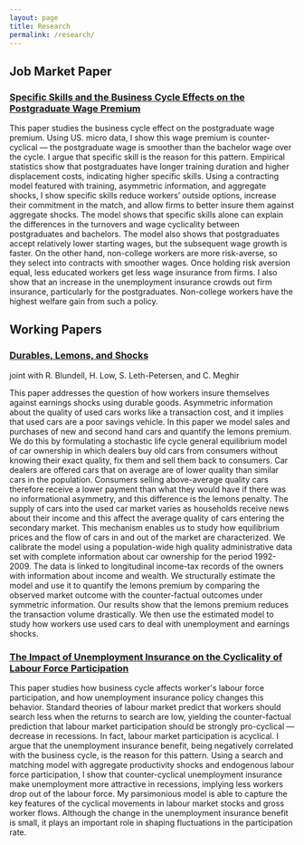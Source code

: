 ```yaml
---
layout: page
title: Research
permalink: /research/
---
```




## Job Market Paper

### [Specific Skills and the Business Cycle Effects on the Postgraduate Wage Premium](https://www.dropbox.com/s/4ho1awm1r5x31v6/RanPaper.pdf?dl=0)

This paper studies the business cycle effect on the postgraduate wage premium. Using US. micro data, I show this wage premium is counter-cyclical — the postgraduate wage is smoother than the bachelor wage over the cycle. I argue that specific skill is the reason for this pattern. Empirical statistics show that postgraduates have longer training duration and higher displacement costs, indicating higher specific skills. Using a contracting model featured with training, asymmetric information, and aggregate shocks, I show specific skills reduce workers’ outside options, increase their commitment in the match, and allow firms to better insure them against aggregate shocks. The model shows that specific skills alone can explain the differences in the turnovers and wage cyclicality between postgraduates and bachelors. The model also shows that postgraduates accept relatively lower starting wages, but the subsequent wage growth is faster. On the other hand, non-college workers are more risk-averse, so they select into contracts with smoother wages. Once holding risk aversion equal, less educated workers get less wage insurance from firms. I also show that an increase in the unemployment insurance crowds out firm insurance, particularly for the postgraduates. Non-college workers have the highest welfare gain from such a policy.


## Working Papers

### [Durables, Lemons, and Shocks](https://www.dropbox.com/s/suuahscm6ursn0x/RanCar.pdf?dl=0)

joint with R. Blundell, H. Low, S. Leth-Petersen, and C. Meghir

This paper addresses the question of how workers insure themselves against earnings shocks using durable goods. Asymmetric information about the quality of used cars works like a transaction cost, and it implies that used cars are a poor savings vehicle. In this paper we model sales and purchases of new and second hand cars and quantify the lemons premium. We do this by formulating a stochastic life cycle general equilibrium model of car ownership in which dealers buy old cars from consumers without knowing their exact quality, fix them and sell them back to consumers. Car dealers are offered cars that on average are of lower quality than similar cars in the population. Consumers selling above-average quality cars therefore receive a lower payment than what they would have if there was no informational asymmetry, and this difference is the lemons penalty. The supply of cars into the used car market varies as households receive news about their income and this affect the average quality of cars entering the secondary market. This mechanism enables us to study how equilibrium prices and the flow of cars in and out of the market are characterized. We calibrate the model using a population-wide high quality administrative data set with complete information about car ownership for the period 1992-2009. The data is linked to longitudinal income-tax records of the owners with information about income and wealth. We structurally estimate the model and use it to quantify the lemons premium by comparing the observed market outcome with the counter-factual outcomes under symmetric information. Our results show that the lemons premium reduces the transaction volume drastically. We then use the estimated model to study how workers use used cars to deal with unemployment and earnings shocks.



### [The Impact of Unemployment Insurance on the Cyclicality of Labour Force Participation](https://www.dropbox.com/s/nhx17b1okk33xus/RanUI.pdf?dl=0)

This paper studies how business cycle affects worker's labour force participation, and how unemployment insurance policy changes this behavior. Standard theories of labour market predict that workers should search less when the returns to search are low, yielding the counter-factual prediction that labour market participation should be strongly pro-cyclical — decrease in recessions. In fact, labour market participation is acyclical. I argue that the unemployment insurance benefit, being negatively correlated with the business cycle, is the reason for this pattern. Using a search and matching model with aggregate productivity shocks and endogenous labour force participation, I show that counter-cyclical unemployment insurance make unemployment more attractive in recessions, implying less workers drop out of the labour force. My parsimonious model is able to capture the key features of the cyclical movements in labour market stocks and gross worker flows. Although the change in the unemployment insurance benefit is small, it plays an important role in shaping fluctuations in the participation rate.




